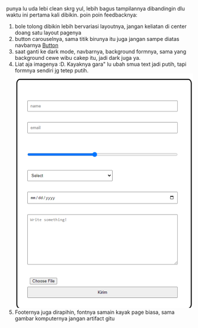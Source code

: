 punya lu uda lebi clean skrg yul, lebih bagus tampilannya dibandingin dlu waktu ini pertama kali dibikin. poin poin feedbacknya:
1. bole tolong dibikin lebih bervariasi layoutnya, jangan keliatan di center doang satu layout pagenya
2. button carouselnya, sama titik birunya itu juga jangan sampe diatas navbarnya
[Button](button.png)
3. saat ganti ke dark mode, navbarnya, background formnya, sama yang background cewe wibu cakep itu, jadi dark juga ya.
4. Liat aja imagenya :D. Kayaknya gara" lu ubah smua text jadi putih, tapi formnya sendiri jg tetep putih.
![Form Kosong](image.png)
5. Footernya juga dirapihin, fontnya samain kayak page biasa, sama gambar komputernya jangan artifact gitu